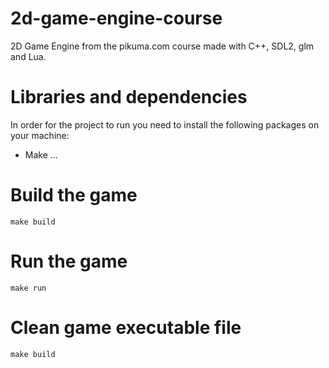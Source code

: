 # 2d-game-engine-course
2D Game Engine from the pikuma.com course made with C++, SDL2, glm and Lua.

# Libraries and dependencies
In order for the project to run you need to install the following packages on your machine:

* Make
...

# Build the game
```
make build
```

# Run the game
```
make run
```

# Clean game executable file
```
make build
```